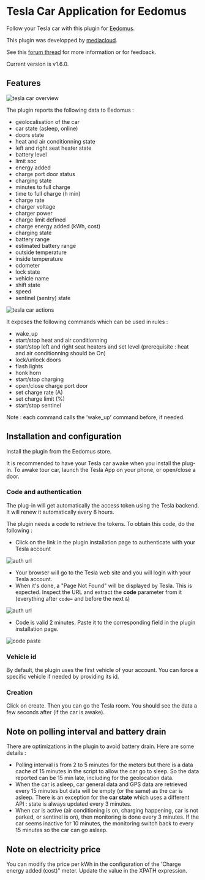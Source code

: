 # Tesla Car Application for Eedomus

Follow your Tesla car with this plugin for [Eedomus](https://www.eedomus.com/).

This plugin was developped by [mediacloud](https://forum.eedomus.com/ucp.php?i=pm&mode=compose&u=5280).

See this [forum thread](https://forum.eedomus.com/viewtopic.php?f=16&t=10515) for more information or for feedback.

Current version is v1.6.0.

## Features

![tesla car overview](https://user-images.githubusercontent.com/94607717/144480490-5f20b465-0030-4763-853d-096b30bf684f.png)

The plugin reports the following data to Eedomus :

- geolocalisation of the car
- car state (asleep, online)
- doors state
- heat and air conditionning state
- left and right seat heater state
- battery level
- limit soc
- energy added
- charge port door status
- charging state
- minutes to full charge
- time to full charge (h min)
- charge rate
- charger voltage
- charger power
- charge limit defined
- charge energy added (kWh, cost)
- charging state
- battery range
- estimated battery range
- outside temperature
- inside temperature
- odometer
- lock state
- vehicle name
- shift state
- speed
- sentinel (sentry) state

![tesla car actions](https://user-images.githubusercontent.com/94607717/143620966-adb1b4a2-d270-4eeb-ae6b-5c9a7aa78c9f.png)

It exposes the following commands which can be used in rules :

- wake_up
- start/stop heat and air conditionning
- start/stop left and right seat heaters and set level (prerequisite : heat and air conditionning should be On)
- lock/unlock doors
- flash lights
- honk horn
- start/stop charging
- open/close charge port door
- set charge rate (A)
- set charge limit (%)
- start/stop sentinel

Note : each command calls the 'wake_up' command before, if needed.

## Installation and configuration

Install the plugin from the Eedomus store.

It is recommended to have your Tesla car awake when you install the plug-in. To awake tour car, launch the Tesla App on your phone, or open/close a door.

### Code and authentication

The plug-in will get automatically the access token using the Tesla backend. It will renew it automatically every 8 hours.

The plugin needs a code to retrieve the tokens. To obtain this code, do the following :

- Click on the link in the plugin installation page to authenticate with your Tesla account

![auth url](https://user-images.githubusercontent.com/94607717/144481095-e7c54f83-dd18-4d6d-8318-850c501ef9b3.png)

- Your browser will go to the Tesla web site and you will login with your Tesla account.
- When it's done, a "Page Not Found" will be displayed by Tesla. This is expected. Inspect the URL and extract the **code** parameter from it (everything after `code=` and before the next `&`)

![auth url](https://user-images.githubusercontent.com/94607717/144481395-b52b58f2-90b6-42c3-9f9a-4202525e1cca.png)

- Code is valid 2 minutes. Paste it to the corresponding field in the plugin installation page.

![code paste](https://user-images.githubusercontent.com/94607717/144481146-d171ace8-56f7-43d1-8b79-e8a90a543a62.png)

### Vehicle id

By default, the plugin uses the first vehicle of your account. You can force a specific vehicle if needed by providing its id.

### Creation

Click on create.
Then you can go the Tesla room. You should see the data a few seconds after (if the car is awake).

## Note on polling interval and battery drain

There are optimizations in the plugin to avoid battery drain. Here are some details :

- Polling interval is from 2 to 5 minutes for the meters but there is a data cache of 15 minutes in the script to allow the car go to sleep. So the data reported can be 15 min late, including for the geolocation data.
- When the car is asleep, car general data and GPS data are retrieved every 15 minutes but data will be empty (or the same) as the car is asleep. There is an exception for the **car state** which uses a different API : state is always updated every 3 minutes.
- When car is active (air conditioning is on, charging happening, car is not parked, or sentinel is on), then monitoring is done every 3 minutes. If the car seems inactive for 10 minutes, the monitoring switch back to every 15 minutes so the car can go asleep.

## Note on electricity price

You can modify the price per kWh in the configuration of the 'Charge energy added (cost)" meter. Update the value in the XPATH expression.
